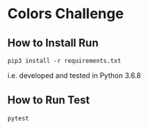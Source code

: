 # Colors Challenge

## How to Install Run

`pip3 install -r requirements.txt`

i.e. developed and tested in Python 3.6.8

## How to Run Test

`pytest`
